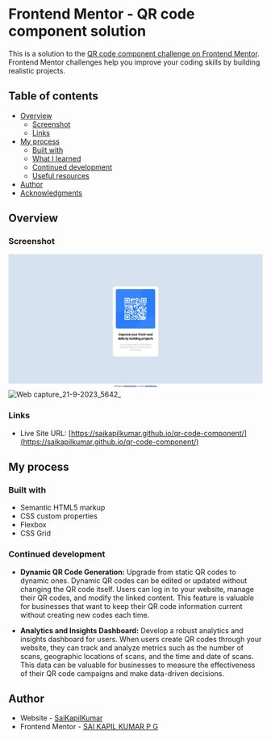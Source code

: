 # Frontend Mentor - QR code component solution

This is a solution to the [QR code component challenge on Frontend Mentor](https://www.frontendmentor.io/challenges/qr-code-component-iux_sIO_H). Frontend Mentor challenges help you improve your coding skills by building realistic projects. 

## Table of contents

- [Overview](#overview)
  - [Screenshot](#screenshot)
  - [Links](#links)
- [My process](#my-process)
  - [Built with](#built-with)
  - [What I learned](#what-i-learned)
  - [Continued development](#continued-development)
  - [Useful resources](#useful-resources)
- [Author](#author)
- [Acknowledgments](#acknowledgments)

## Overview

### Screenshot

![Screenshot](</images/Web capture_21-9-2023_5642_.png>)![Web capture_21-9-2023_5642_](https://github.com/SaiKapilKumar/qr-code-component/assets/58817325/43cabde9-923b-475f-8e10-64aff7452f38)

### Links

- Live Site URL: [https://saikapilkumar.github.io/qr-code-component/](https://saikapilkumar.github.io/qr-code-component/)

## My process

### Built with

- Semantic HTML5 markup
- CSS custom properties
- Flexbox
- CSS Grid

### Continued development

- **Dynamic QR Code Generation:** Upgrade from static QR codes to dynamic ones. Dynamic QR codes can be edited or updated without changing the QR code itself. Users can log in to your website, manage their QR codes, and modify the linked content. This feature is valuable for businesses that want to keep their QR code information current without creating new codes each time.

- **Analytics and Insights Dashboard:** Develop a robust analytics and insights dashboard for users. When users create QR codes through your website, they can track and analyze metrics such as the number of scans, geographic locations of scans, and the time and date of scans. This data can be valuable for businesses to measure the effectiveness of their QR code campaigns and make data-driven decisions.

## Author

- Website - [SaiKapilKumar](https://github.com/SaiKapilKumar)
- Frontend Mentor - [SAI KAPIL KUMAR P G](https://www.frontendmentor.io/profile/SaiKapilKumar)

